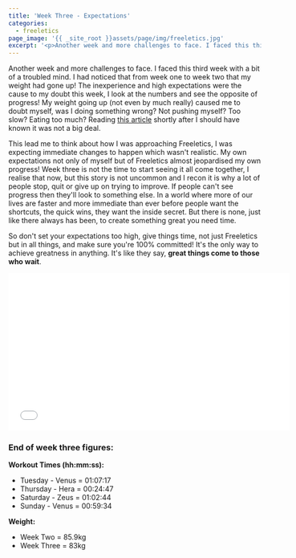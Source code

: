 ```yaml
---
title: 'Week Three - Expectations'
categories:
  - freeletics
page_image: '{{ _site_root }}assets/page/img/freeletics.jpg'
excerpt: '<p>Another week and more challenges to face. I faced this third week with a bit of a troubled mind. I had noticed that from week one to week two that my weight had gone up! The inexperience and high expectations were the cause to my doubt this week, I look at the numbers and see the opposite of progress! My weight going up (not even by much really) caused me to doubt myself, was I doing something wrong? Not pushing myself? Too slow? Eating too much? Reading <a href="http://www.fitday.com/fitness-articles/fitness/weight-loss/weight-fluctuations-explained.html#b">this article</a> shortly after I should have known it was not a big deal.</p>'
---
```

<p>
	Another week and more challenges to face. I faced this third week with a bit of a troubled mind. I had noticed that from week one to week two that my weight had gone up! The inexperience and high expectations were the cause to my doubt this week, I look at the numbers and see the opposite of progress! My weight going up (not even by much really) caused me to doubt myself, was I doing something wrong? Not pushing myself? Too slow? Eating too much? Reading&nbsp;<a href="http://www.fitday.com/fitness-articles/fitness/weight-loss/weight-fluctuations-explained.html#b">this article</a> shortly after I should have known it was not a big deal.</p><p>
	This lead me to think about how I was approaching Freeletics, I was expecting immediate changes to happen which wasn't realistic. My own expectations not only of myself but of Freeletics almost jeopardised my own progress! Week three is not the time to start seeing it all come together, I realise that now, but this story is not uncommon and I recon it is why a lot of people stop, quit or give up on trying to improve. If people can't see progress then they'll look to something else. In a world where more of our lives are faster and more immediate than ever before people want the shortcuts, the quick wins, they want the inside secret. But there is none, just like there always has been, to create something great you&nbsp;need time.</p><p>
	So don't set your expectations too high, give things time,&nbsp;not just Freeletics but in all things,&nbsp;and make sure you're 100% committed! It's the only way to achieve greatness in anything. It's like they say, <strong>great things come to those who wait</strong>.</p>
<div class="video-container">
<iframe width="560" height="315" src="//www.youtube.com/embed/zuhzWKbRq6s" frameborder="0" allowfullscreen="">
</iframe>
</div><h3>End of week three figures:</h3><p>
	<strong>Workout Times (hh:mm:ss):</strong></p><ul>
	<li>Tuesday - Venus = 01:07:17</li>	<li>Thursday - Hera = 00:24:47</li>	<li>Saturday - Zeus = 01:02:44</li>	<li>Sunday - Venus = 00:59:34</li></ul><p>
	<strong>Weight:</strong></p><ul>
	<li>Week Two = 85.9kg</li>	<li>Week Three = 83kg</li></ul>
